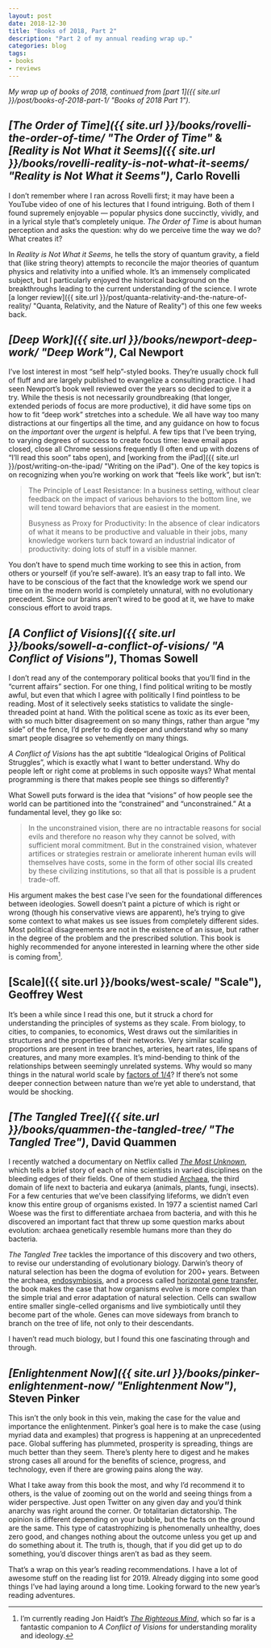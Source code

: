 ```yaml
---
layout: post
date: 2018-12-30
title: "Books of 2018, Part 2"
description: "Part 2 of my annual reading wrap up."
categories: blog
tags:
- books
- reviews
---
```


_My wrap up of books of 2018, continued from [part 1]({{ site.url }}/post/books-of-2018-part-1/ "Books of 2018 Part 1")._

## _[The Order of Time]({{ site.url }}/books/rovelli-the-order-of-time/ "The Order of Time"_ & _[Reality is Not What it Seems]({{ site.url }}/books/rovelli-reality-is-not-what-it-seems/ "Reality is Not What it Seems")_, Carlo Rovelli

I don’t remember where I ran across Rovelli first; it may have been a YouTube video of one of his lectures that I found intriguing. Both of them I found supremely enjoyable — popular physics done succinctly, vividly, and in a lyrical style that’s completely unique. _The Order of Time_ is about human perception and asks the question: why do we perceive time the way we do? What creates it?

In _Reality is Not What it Seems_, he tells the story of quantum gravity, a field that (like string theory) attempts to reconcile the major theories of quantum physics and relativity into a unified whole. It’s an immensely complicated subject, but I particularly enjoyed the historical background on the breakthroughs leading to the current understanding of the science. I wrote [a longer review]({{ site.url }}/post/quanta-relativity-and-the-nature-of-reality/ "Quanta, Relativity, and the Nature of Reality") of this one few weeks back.

## _[Deep Work]({{ site.url }}/books/newport-deep-work/ "Deep Work")_, Cal Newport

I’ve lost interest in most “self help”-styled books. They’re usually chock full of fluff and are largely published to evangelize a consulting practice. I had seen Newport’s book well reviewed over the years so decided to give it a try. While the thesis is not necessarily groundbreaking (that longer, extended periods of focus are more productive), it did have some tips on how to fit “deep work” stretches into a schedule. We all have way too many distractions at our fingertips all the time, and any guidance on how to focus on the _important_ over the _urgent_ is helpful. A few tips that I’ve been trying, to varying degrees of success to create focus time: leave email apps closed, close all Chrome sessions frequently (I often end up with dozens of “I’ll read this soon” tabs open), and [working from the iPad]({{ site.url }}/post/writing-on-the-ipad/ "Writing on the iPad"). One of the key topics is on recognizing when you’re working on work that “feels like work”, but isn’t:

> The Principle of Least Resistance: In a business setting, without clear feedback on the impact of various behaviors to the bottom line, we will tend toward behaviors that are easiest in the moment.
> 
> Busyness as Proxy for Productivity: In the absence of clear indicators of what it means to be productive and valuable in their jobs, many knowledge workers turn back toward an industrial indicator of productivity: doing lots of stuff in a visible manner.

You don’t have to spend much time working to see this in action, from others or yourself (if you’re self-aware). It’s an easy trap to fall into. We have to be conscious of the fact that the knowledge work we spend our time on in the modern world is completely unnatural, with no evolutionary precedent. Since our brains aren’t wired to be good at it, we have to make conscious effort to avoid traps.

## _[A Conflict of Visions]({{ site.url }}/books/sowell-a-conflict-of-visions/ "A Conflict of Visions")_, Thomas Sowell

I don’t read any of the contemporary political books that you’ll find in the “current affairs” section. For one thing, I find political writing to be mostly awful, but even that which I agree with politically I find pointless to be reading. Most of it selectively seeks statistics to validate the single-threaded point at hand. With the political scene as toxic as its ever been, with so much bitter disagreement on so many things, rather than argue “my side” of the fence, I’d prefer to dig deeper and understand why so many smart people disagree so vehemently on many things.

_A Conflict of Visions_ has the apt subtitle “Idealogical Origins of Political Struggles”, which is exactly what I want to better understand. Why do people left or right come at problems in such opposite ways? What mental programming is there that makes people see things so differently?

What Sowell puts forward is the idea that “visions” of how people see the world can be partitioned into the “constrained” and “unconstrained.” At a fundamental level, they go like so:

> In the unconstrained vision, there are no intractable reasons for social evils and therefore no reason why they cannot be solved, with sufficient moral commitment. But in the constrained vision, whatever artifices or strategies restrain or ameliorate inherent human evils will themselves have costs, some in the form of other social ills created by these civilizing institutions, so that all that is possible is a prudent trade-off.

His argument makes the best case I’ve seen for the foundational differences between ideologies. Sowell doesn’t paint a picture of which is right or wrong (though his conservative views are apparent), he’s trying to give some context to what makes us see issues from completely different sides. Most political disagreements are not in the existence of an issue, but rather in the degree of the problem and the prescribed solution. This book is highly recommended for anyone interested in learning where the other side is coming from[^righteousmind].

## [Scale]({{ site.url }}/books/west-scale/ "Scale"), Geoffrey West

It’s been a while since I read this one, but it struck a chord for understanding the principles of systems as they scale. From biology, to cities, to companies, to economics, West draws out the similarities in structures and the properties of their networks. Very similar scaling proportions are present in tree branches, arteries, heart rates, life spans of creatures, and many more examples. It’s mind-bending to think of the relationships between seemingly unrelated systems. Why would so many things in the natural world scale by [factors of 1/4](https://en.wikipedia.org/wiki/Kleiber%27s_law "Kleiber's Law")? If there’s not some deeper connection between nature than we’re yet able to understand, that would be shocking.

## _[The Tangled Tree]({{ site.url }}/books/quammen-the-tangled-tree/ "The Tangled Tree")_, David Quammen

I recently watched a documentary on Netflix called _[The Most Unknown](https://www.themostunknown.com/ "The Most Unknown")_, which tells a brief story of each of nine scientists in varied disciplines on the bleeding edges of their fields. One of them studied [Archaea](https://en.wikipedia.org/wiki/Archaea "Archaea"), the third domain of life next to bacteria and eukarya (animals, plants, fungi, insects). For a few centuries that we’ve been classifying lifeforms, we didn’t even know this entire group of organisms existed. In 1977 a scientist named Carl Woese was the first to differentiate archaea from bacteria, and with this he discovered an important fact that threw up some question marks about evolution: archaea genetically resemble humans more than they do bacteria.

_The Tangled Tree_ tackles the importance of this discovery and two others, to revise our understanding of evolutionary biology. Darwin’s theory of natural selection has been the dogma of evolution for 200+ years. Between the archaea, [endosymbiosis](https://en.wikipedia.org/wiki/Endosymbiont "Endosymbiont"), and a process called [horizontal gene transfer](https://en.wikipedia.org/wiki/Horizontal_gene_transfer "Horizontal gene transfer"), the book makes the case that how organisms evolve is more complex than the simple trial and error adaptation of natural selection. Cells can swallow entire smaller single-celled organisms and live symbiotically until they become part of the whole. Genes can move sideways from branch to branch on the tree of life, not only to their descendants. 

I haven’t read much biology, but I found this one fascinating through and through.

## _[Enlightenment Now]({{ site.url }}/books/pinker-enlightenment-now/ "Enlightenment Now")_, Steven Pinker

This isn’t the only book in this vein, making the case for the value and importance the enlightenment. Pinker’s goal here is to make the case (using myriad data and examples) that progress is happening at an unprecedented pace. Global suffering has plummeted, prosperity is spreading, things are much better than they seem. There’s plenty here to digest and he makes strong cases all around for the benefits of science, progress, and technology, even if there are growing pains along the way.

What I take away from this book the most, and why I’d recommend it to others, is the value of zooming out on the world and seeing things from a wider perspective. Just open Twitter on any given day and you’d think anarchy was right around the corner. Or totalitarian dictatorship. The opinion is different depending on your bubble, but the facts on the ground are the same. This type of catastrophizing is phenomenally unhealthy, does zero good, and changes nothing about the outcome unless you get up and do something about it. The truth is, though, that if you did get up to do something, you’d discover things aren’t as bad as they seem.

That’s a wrap on this year’s reading recommendations. I have a lot of awesome stuff on the reading list for 2019. Already digging into some good things I’ve had laying around a long time. Looking forward to the new year’s reading adventures.

[^righteousmind]: I’m currently reading Jon Haidt’s _[The Righteous Mind](https://www.goodreads.com/book/show/11324722-the-righteous-mind)_, which so far is a fantastic companion to _A Conflict of Visions_ for understanding morality and ideology.
